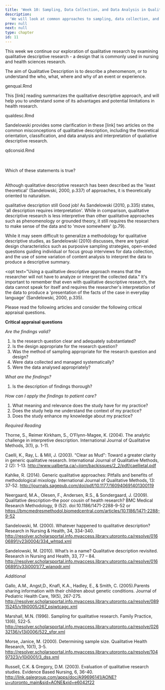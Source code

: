 ```yaml
---
title: 'Week 10: Sampling, Data Collection, and Data Analysis in Qualitative Research'
description:
  'We will look at common approaches to sampling, data collection, and data analysis in qualitative research.'
prev: null
next: null
type: chapter
id: 11
---
```


<exercise id="1" title="Introduction">

This week we continue our exploration of qualitative research by examining qualitative descriptive research - a design that is commonly used in nursing and health sciences research. 

The aim of Qualitative Description is to describe a phenomenom, or to understand the who, what, where and why of an event or experience. 

</exercise>


<exercise id="2" title="Generic qualitative research">

genqual.Rmd

</exercise>


<exercise id="3" title="A useful alternative">

This [link] reading summarizes the qualitative descriptive approach, and will help you to understand some of its advantages and potential limitations in health research.  

</exercise>


<exercise id="4" title="Qualitative description">

qualdesc.Rmd

</exercise>


<exercise id="5" title="Addressing misconceptions">

Sandelowski provides some clarification in these [link] two articles on the common misconceptions of qualitative description, including the theoretical orientation, classification, and data analysis and interpretation of qualiative descriptive research. 

</exercise>


<exercise id="6" title="Considerations">

qdconsid.Rmd

</exercise>


<exercise id="7" title="Exercise">

<br><br>
Which of these statements is true?<br><br>
<choice>
<opt text="Qualitative descriptive research is atheoretical.">

Although qualitative descriptive research has been described as the 'least theoretical' (Sandelowski, 2000, p.337) of approaches, it is theoretically oriented to naturalism. 

</opt>

<opt text="Qualitative descriptive research is interpretive." correct="true">
qualitative description still 
Good job! As Sandelowski (2010, p.335) states, 'all description requires interpretation'. While in comparison, qualitative descriptive research is less interpretive than other qualitative approaches such as phenomenology or grounded theory, it still requires the researchers to make sense of the data and to 'move somewhere' (p.79).

</opt>

<opt text="Qualitative description has no defining methodological characteristics.">

While it may seem difficult to generalize a methodology for qualitative descriptive studies, as Sandelowski (2010) discusses, there are typical design characteristics such as purposive sampling strategies, open-ended questions guiding individual or focus group interviews for data collection, and the use of some variation of content analysis to interpret the data to produce a descriptive summary.   

</opt>

<opt text="Using a qualitative descriptive approach means that the researcher will not have to analyze or interpret the collected data."
It's important to remember that even with qualitative descriptive research, the data cannot speak for itself and requires the researcher's interpretation of the data to produce a 'presentation of the facts of the case in everyday language' (Sandelowski, 2000, p.335). 



</choice>

</exercise>


<exercise id="8" title="Learning activity">

Please read the following articles and consider the following critical appraisal questions. 


**Critical appraisal questions**


*Are the findings valid?*

1. Is the research question clear and adequately substantiated?
2. Is the design appropriate for the research question?
3. Was the method of sampling appropriate for the research question and design?
4. Were data collected and managed systematically?
5. Were the data analysed appropriately?

*What are the findings?*

1. Is the description of findings thorough?


*How can I apply the findings to patient care?*
1. What meaning and relevance does the study have for my practice?
2. Does the study help me understand the context of my practice?
3. Does the study enhance my knowledge about my practice?


</exercise>


<exercise id="8" title="Readings">

*Required Reading*

Thorne, S., Reimer Kirkham, S., O’Flynn-Magee, K. (2004). The analytic challenge in interpretive description. International Journal of Qualitative Methods, 3(1), p. 1-11.

Caelli, K., Ray, L. & Mill, J. (2003). “Clear as Mud‟: Toward a greater clarity in generic qualitative research. International Journal of Qualitative Methods, 2 (2): 1-13. http://www.ualberta.ca/~iiqm/backissues/2_2/pdf/caellietal.pdf 

Kahlke, R. (2014). Generic qualitative approaches: Pitfalls and benefits of methodological mixology. International Journal of Qualitative Methods, 13: 37-52. http://journals.sagepub.com/doi/pdf/10.1177/160940691401300119 

Neergaard, M.A., Olesen, F., Andersen, R.S., & Sondergaard, J. (2009). Qualitative description-the poor cousin of health research? BMC Medical Research Methodology, 9 (52). doi:10.1186/1471-2288-9-52 or https://bmcmedresmethodol.biomedcentral.com/articles/10.1186/1471-2288-9-52 

Sandelowski, M. (2000). Whatever happened to qualitative description? Research in Nursing & Health, 34, 334-340. http://resolver.scholarsportal.info.myaccess.library.utoronto.ca/resolve/01606891/v23i0004/334_whtqd.xml 

Sandelowski, M. (2010). What’s in a name? Qualitative description revisited. Research in Nursing and Health, 33, 77 – 84. http://resolver.scholarsportal.info.myaccess.library.utoronto.ca/resolve/01606891/v33i0001/77_wianqdr.xml


*Additional*

Gallo, A.M., Angst,D., Knafl, K.A., Hadley, E., & Smith, C. (2005).Parents sharing information with their children  about genetic conditions. Journal of Pediatric Health Care, 19(5), 267-275. http://resolver.scholarsportal.info.myaccess.library.utoronto.ca/resolve/08915245/v19i0005/267_psiwtcagc.xml 

Marshall, M.N. (1996). Sampling for qualitative research. Family Practice, 13(6), 522-5. http://resolver.scholarsportal.info.myaccess.library.utoronto.ca/resolve/02632136/v13i0006/522_sfqr.xml 

Morse, Janice, M. (2000). Determining sample size. Qualitative Health Research, 10(1), 3-5. http://resolver.scholarsportal.info.myaccess.library.utoronto.ca/resolve/10497323/v10i0001/3_dss.xml 

Russell, C.K. & Gregory, D.M. (2003). Evaluation of qualitative research studies. Evidence Based Nursing, 6, 36-40. http://link.galegroup.com/apps/doc/A99696141/AONE?u=utoronto_main&sid=AONE&xid=e6042f22


</exercise>
